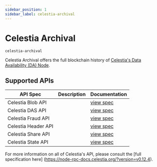 ```yaml
---
sidebar_position: 1
sidebar_label: celestia-archival
---
```


# Celestia Archival

`celestia-archival`

Celestia Archival offers the full blockchain history of [Celestia's Data Availability (DA) Node](https://docs.celestia.org/nodes/full-storage-node).

## Supported APIs

| API Spec | Description                                               | Documentation                  |
| -------- | --------------------------------------------------------- | ------------------------------ |
| Celestia Blob API |   | [view spec](https://node-rpc-docs.celestia.org/?version=v0.12.4#blob) |
| Celestia DAS API |   | [view spec](https://node-rpc-docs.celestia.org/?version=v0.12.4#das) |
| Celestia Fraud API |   | [view spec](https://node-rpc-docs.celestia.org/?version=v0.12.4#fraud) |
| Celestia Header API |   | [view spec](https://node-rpc-docs.celestia.org/?version=v0.12.4#header) |
| Celestia Share API |   | [view spec](https://node-rpc-docs.celestia.org/?version=v0.12.4#share) |
| Celestia State API |   | [view spec](https://node-rpc-docs.celestia.org/?version=v0.12.4#state) |

For more information on all of Celestia's API, please consult the [full specification here] (https://node-rpc-docs.celestia.org/?version=v0.12.4).